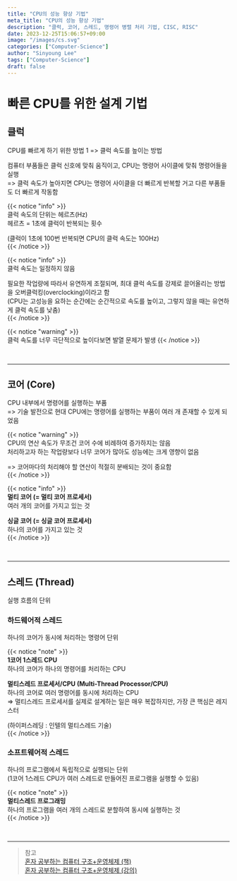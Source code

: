 ```yaml
---
title: "CPU의 성능 향상 기법"
meta_title: "CPU의 성능 향상 기법"
description: "클럭, 코어, 스레드, 명령어 병렬 처리 기법, CISC, RISC"
date: 2023-12-25T15:06:57+09:00
image: "/images/cs.svg"
categories: ["Computer-Science"]
author: "Sinyoung Lee"
tags: ["Computer-Science"]
draft: false
---
```


# **빠른 CPU를 위한 설계 기법**

## **클럭**
CPU를 빠르게 하기 위한 방법 1 => 클럭 속도를 높이는 방법

컴퓨터 부품들은 클럭 신호에 맞춰 움직이고, CPU는 명령어 사이클에 맞춰 명령어들을 실행  
=> 클럭 속도가 높아지면 CPU는 명령어 사이클을 더 빠르게 반복할 거고 다른 부품들도 더 빠르게 작동함  

{{< notice "info" >}}   
클럭 속도의 단위는 헤르츠(Hz)  
헤르츠 = 1초에 클럭이 반복되는 횟수  

(클럭이 1초에 100번 반복되면 CPU의 클럭 속도는 100Hz)  
{{< /notice >}}   

{{< notice "info" >}}  
클럭 속도는 일정하지 않음  

필요한 작업량에 따라서 유연하게 조절되며, 최대 클럭 속도를 강제로 끌어올리는 방법을 오버클럭킹(overclocking)이라고 함  
(CPU는 고성능을 요하는 순간에는 순간적으로 속도를 높이고, 그렇지 않을 때는 유연하게 클럭 속도를 낮춤)  
{{< /notice >}}  

{{< notice "warning" >}}  
클럭 속도를 너무 극단적으로 높이다보면 발열 문제가 발생
{{< /notice >}}  

<br>
<hr>

## **코어 (Core)**
CPU 내부에서 명령어를 실행하는 부품  
=> 기술 발전으로 현대 CPU에는 명령어를 실행하는 부품이 여러 개 존재할 수 있게 되었음  

{{< notice "warning" >}}  
CPU의 연산 속도가 무조건 코어 수에 비례하여 증가하지는 않음  
처리하고자 하는 작업량보다 너무 코어가 많아도 성능에는 크게 영향이 없음  

=> 코어마다의 처리해야 할 연산이 적절히 분배되는 것이 중요함  
{{< /notice >}}  

{{< notice "info" >}}  
**멀티 코어 (= 멀티 코어 프로세서)**  
여러 개의 코어를 가지고 있는 것  

**싱글 코어 (= 싱글 코어 프로세서)**  
하나의 코어를 가지고 있는 것  
{{< /notice >}}  

<br>
<hr>

## **스레드 (Thread)**
실행 흐름의 단위

### **하드웨어적 스레드**  
하나의 코어가 동시에 처리하는 명령어 단위  

{{< notice "note" >}}  
**1코어 1스레드 CPU**  
하나의 코어가 하나의 명령어를 처리하는 CPU   

**멀티스레드 프로세서/CPU (Multi-Thread Processor/CPU)**  
하나의 코어로 여러 명령어를 동시에 처리하는 CPU  
=> 멀티스레드 프로세서를 실제로 설계하는 일은 매우 복잡하지만, 가장 큰 핵심은 레지스터  

(하이퍼스레딩 : 인텔의 멀티스레드 기술)  
{{< /notice >}}  


### **소프트웨어적 스레드**  
하나의 프로그램에서 독립적으로 실행되는 단위  
(1코어 1스레드 CPU가 여러 스레드로 만들어진 프로그램을 실행할 수 있음)  

{{< notice "note" >}}  
**멀티스레드 프로그래밍**  
하나의 프로그램을 여러 개의 스레드로 분할하여 동시에 실행하는 것  
{{< /notice >}} 



<br>
<hr>

> 참고  
> [혼자 공부하는 컴퓨터 구조+운영체제 (책)](https://hongong.hanbit.co.kr/%EC%BB%B4%ED%93%A8%ED%84%B0-%EA%B5%AC%EC%A1%B0-%EC%9A%B4%EC%98%81%EC%B2%B4%EC%A0%9C/)  
> [혼자 공부하는 컴퓨터 구조+운영체제 (강의)](https://www.inflearn.com/course/%ED%98%BC%EC%9E%90-%EA%B3%B5%EB%B6%80%ED%95%98%EB%8A%94-%EC%BB%B4%ED%93%A8%ED%84%B0%EA%B5%AC%EC%A1%B0-%EC%9A%B4%EC%98%81%EC%B2%B4%EC%A0%9C)



